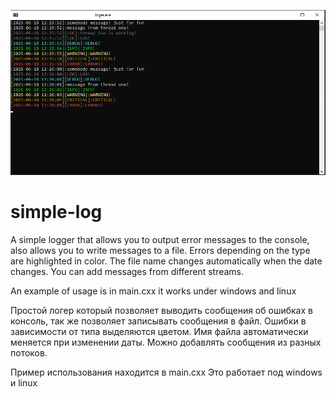 ![alt text](img/img.png)
# simple-log
A simple logger that allows you to output error messages to the console,
also allows you to write messages to a file.
Errors depending on the type are highlighted in color.
The file name changes automatically when the date changes.
You can add messages from different streams.

An example of usage is in main.cxx
it works under windows and linux

Простой логер который позволяет выводить сообщения об ошибках в консоль,
так же позволяет записывать сообщения в файл.
Ошибки в зависимости от типа выделяются цветом.
Имя файла автоматически меняется при изменении даты.
Можно добавлять сообщения из разных потоков.

Пример использования находится в main.cxx
Это работает под  windows и linux
